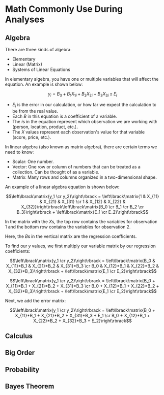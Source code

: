 # Math Commonly Use During Analyses
## Algebra
There are three kinds of algebra:
- Elementary
- Linear (Matrix) 
- Systems of Linear Equations

In elementary algebra, you have one or multiple variables that will affect the equation. An example is shown below:

$$y_i = {B_0+B_1X_{1i}+B_2X_{2i}+B_3X_{3i} \pm E_i}$$

- *E<sub>i</sub>* is the error in our calculation, or how far we expect the calculation to be from the real value.
- Each *B* in this equation is a coefficient of a variable.
- The *i*s in the equation represent which observation we are working with (person, location, product, etc.).
- The *X* values represent each observation's value for that variable (score, price, etc.).

In linear algebra (also known as matrix algebra), there are certain terms we need to know:
- Scalar: One number.
- Vector: One row or column of numbers that can be treated as a collection. Can be thought of as a variable.
- Matrix: Many rows and columns organized in a two-dimensional shape.

An example of a linear algebra equation is shown below:

$$\left\lbrack\matrix{y_1 \cr y_2}\right\rbrack = \left\lbrack\matrix{1 & X_{11} & X_{21} & X_{31} \cr 1 & X_{12} & X_{22} & X_{32}}\right\rbrack\left\lbrack\matrix{B_0 \cr B_1 \cr B_2 \cr B_3}\right\rbrack + \left\lbrack\matrix{E_1 \cr E_2}\right\rbrack$$

In the matrix with the *X*s, the top row contains the variables for observation 1 and the bottom row contains the variables for observation 2.

Here, the *B*s in the vertical matrix are the regression coefficients.

To find our *y* values, we first multiply our variable matrix by our regression coefficients:

$$\left\lbrack\matrix{y_1 \cr y_2}\right\rbrack = \left\lbrack\matrix{B_0 & X_{11}*B_1 & X_{21}*B_2 & X_{31}*B_3 \cr B_0 & X_{12}*B_1 & X_{22}*B_2 & X_{32}*B_3}\right\rbrack + \left\lbrack\matrix{E_1 \cr E_2}\right\rbrack$$

$$\left\lbrack\matrix{y_1 \cr y_2}\right\rbrack = \left\lbrack\matrix{B_0 + X_{11}*B_1 + X_{21}*B_2 + X_{31}*B_3 \cr B_0 + X_{12}*B_1 + X_{22}*B_2 + X_{32}*B_3}\right\rbrack + \left\lbrack\matrix{E_1 \cr E_2}\right\rbrack$$

Next, we add the error matrix:

$$\left\lbrack\matrix{y_1 \cr y_2}\right\rbrack = \left\lbrack\matrix{B_0 + X_{11}*B_1 + X_{21}*B_2 + X_{31}*B_3 + E_1 \cr B_0 + X_{12}*B_1 + X_{22}*B_2 + X_{32}*B_3 + E_2}\right\rbrack$$
## Calculus
## Big Order
## Probability
## Bayes Theorem
